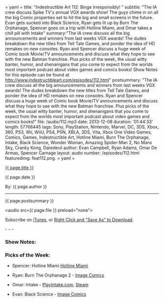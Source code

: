 = yaml =
title: "Indestructible Art 112: Binge Irresponsibly!
"
subtitle: "The IA crew discuss Spike TV's annual VGX awards show! The guys chime in on all the big Comic properties set to hit the big and small screens in the future. Evan gets sucked into Black Science, Ryan gets lit up by Burn The Orphanage, Spencer goes on a trip with Hotline Miami, and Omar takes a chill pill with Intake"
summary:"The IA crew discuss all the big announcements and winners from last weeks VGX awards! The dudes breakdown the new titles from Tell Tale Games, and ponder the idea of HD remakes on new consoles. Ryan and Spencer discuss a huge week of Comic book Movie/TV announcements and discuss what they hope to see with the new Batman franchise. Plus picks of the week, the usual witty banter, humor, and shenanigans that you come to expect from the worlds most important podcast about video games and comics books! Show Notes for this episode can be found at http://www.indestructibleart.com/episodes/112.html"
postsummary: "The IA crew discuss all the big announcements and winners from last weeks VGX awards! The dudes breakdown the new titles from Tell Tale Games, and ponder the idea of HD remakes on new consoles. Ryan and Spencer discuss a huge week of Comic book Movie/TV announcements and discuss what they hope to see with the new Batman franchise. Plus picks of the week, the usual witty banter, humor, and shenanigans that you come to expect from the worlds most important podcast about video games and comics books!"
file: /audio/112.mp3
date: 2013-12-08
duration: '01:44:33'
length: 57766445
tags: Sony, PlayStation, Nintendo, Marvel, DC, 3DS, Xbox, 360, PS3, Wii, WiiU, PS4, PSN, XBLA, 3DS, Vita, Xbox One Video Games, Comics, Games, Indestructible Art, Hotline Miami, Burn The Orphanage, Intake, Black Science, Wonder Woman, Amazing Spider-Man 2, No Mans Sky, Cranky Kong, Daredevil
author: Evan Campbell, Ryan Adams, Omar De Armas, Spencer Carnage
layout: audio
number: /episodes/112.html
featuredimg: feat112.png.
= yaml =

<a href="{{ page.url }}" class='postTitleLink'><p class='postTitle'>{{ page.title }}</p></a>
<p class='postPublished'>{{ page.date }}</p>
<p class='postAuthor'>By: {{ page.author }}</p>
<hr>

<p class='podcastSummary'>{{ page.postsummary }}</p>

<audio src={{ page.file }} preload="none"></audio>
<p class='subLinks'>Subscribe on <a href='http://bit.ly/iapodcast'>iTunes</a>, or <a href={{ page.file }}>Right Click and "Save As" to Download</a>.</p>
- - -

### Show Notes:  ###
  
### Picks of the Week: ###
* Spencer: Hotline Miami [Hotline Miami](http://hotlinemiami.com/)
	
* Ryan:  Burn The Orphanage 2 - [Image Comics](https://www.imagecomics.com/comics/series/burn-the-orphanage)
	
* Omar: Intake - [PlayIntake.com](http://www.playintake.com/), [Steam](http://store.steampowered.com/app/237760/)

* Evan: Black Science - [Image Comics](https://www.imagecomics.com/comics/series/black-science)